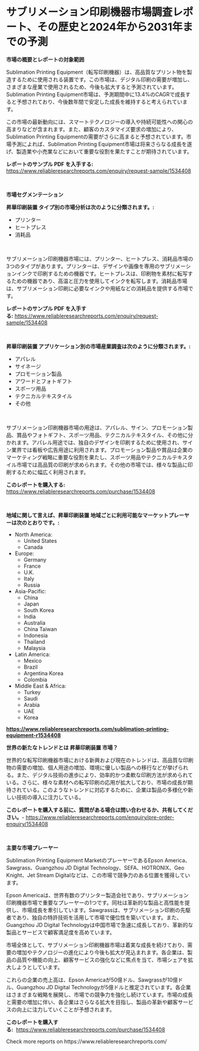 <p><h1>サブリメーション印刷機器市場調査レポート、その歴史と2024年から2031年までの予測</h1></p><p><strong>市場の概要とレポートの対象範囲</strong></p>
<p><p>Sublimation Printing Equipment（転写印刷機器）は、高品質なプリント物を製造するために使用される装置です。この市場は、デジタル印刷の需要が増加し、さまざまな産業で使用されるため、今後も拡大すると予測されています。Sublimation Printing Equipment市場は、予測期間中に13.4%のCAGRで成長すると予想されており、今後数年間で安定した成長を維持すると考えられています。</p><p>この市場の最新動向には、スマートテクノロジーの導入や持続可能性への関心の高まりなどが含まれます。また、顧客のカスタマイズ要求の増加により、Sublimation Printing Equipmentの需要がさらに高まると予想されています。市場予測によれば、Sublimation Printing Equipment市場は将来さらなる成長を遂げ、製造業や小売業などにおいて重要な役割を果たすことが期待されています。</p></p>
<p><strong>レポートのサンプル PDF を入手する:</strong> <a href="https://www.reliableresearchreports.com/enquiry/request-sample/1534408">https://www.reliableresearchreports.com/enquiry/request-sample/1534408</a></p>
<p>&nbsp;</p>
<p><strong>市場セグメンテーション</strong></p>
<p><strong>昇華印刷装置 タイプ別の市場分析は次のように分類されます。:</strong></p>
<p><ul><li>プリンター</li><li>ヒートプレス</li><li>消耗品</li></ul></p>
<p>&nbsp;</p>
<p><p>サブリメーション印刷機器市場には、プリンター、ヒートプレス、消耗品市場の3つのタイプがあります。プリンターは、デザインや画像を専用のサブリメーションインクで印刷するための機器です。ヒートプレスは、印刷物を素材に転写するための機器であり、高温と圧力を使用してインクを転写します。消耗品市場は、サブリメーション印刷に必要なインクや用紙などの消耗品を提供する市場です。</p></p>
<p><strong>レポートのサンプル PDF を入手する:</strong>&nbsp;<a href="https://www.reliableresearchreports.com/enquiry/request-sample/1534408">https://www.reliableresearchreports.com/enquiry/request-sample/1534408</a></p>
<p>&nbsp;</p>
<p><strong> 昇華印刷装置 アプリケーション別の市場産業調査は次のように分類されます。:</strong></p>
<p><ul><li>アパレル</li><li>サイネージ</li><li>プロモーション製品</li><li>アワードとフォトギフト</li><li>スポーツ用品</li><li>テクニカルテキスタイル</li><li>その他</li></ul></p>
<p>&nbsp;</p>
<p><p>サブリメーション印刷機器市場の用途は、アパレル、サイン、プロモーション製品、賞品やフォトギフト、スポーツ用品、テクニカルテキスタイル、その他に分かれます。アパレル用途では、独自のデザインを印刷するために使用され、サイン業界では看板や広告用途に利用されます。プロモーション製品や賞品は企業のマーケティング戦略に重要な役割を果たし、スポーツ用品やテクニカルテキスタイル市場では高品質の印刷が求められます。その他の市場では、様々な製品に印刷するために幅広く利用されます。</p></p>
<p><strong>このレポートを購入する:</strong>&nbsp; <a href="https://www.reliableresearchreports.com/purchase/1534408">https://www.reliableresearchreports.com/purchase/1534408</a></p>
<p>&nbsp;</p>
<p><strong>地域に関して言えば、昇華印刷装置 地域ごとに利用可能なマーケットプレーヤーは次のとおりです。:</strong></p>
<p><ul>
    <li>
        North America:
        <ul>
            <li>United States</li>
            <li>Canada</li>
        </ul>
    </li>
    <li>
        Europe:
        <ul>
            <li>Germany</li>
            <li>France</li>
            <li>U.K.</li>
            <li>Italy</li>
            <li>Russia</li>
        </ul>
    </li>
    <li>
        Asia-Pacific:
        <ul>
            <li>China</li>
            <li>Japan</li>
            <li>South Korea</li>
            <li>India</li>
            <li>Australia</li>
            <li>China Taiwan</li>
            <li>Indonesia</li>
            <li>Thailand</li>
            <li>Malaysia</li>
        </ul>
    </li>
    <li>
        Latin America:
        <ul>
            <li>Mexico</li>
            <li>Brazil</li>
            <li>Argentina Korea</li>
            <li>Colombia</li>
        </ul>
    </li>
    <li>
        Middle East & Africa:
        <ul>
            <li>Turkey</li>
            <li>Saudi</li>
            <li>Arabia</li>
            <li>UAE</li>
            <li>Korea</li>
        </ul>
    </li>
    </ul></p>
<p><strong><a href="https://www.reliableresearchreports.com/sublimation-printing-equipment-r1534408">https://www.reliableresearchreports.com/sublimation-printing-equipment-r1534408</a></strong>&nbsp;</p>
<p><strong>世界の新たなトレンドとは 昇華印刷装置 市場？</strong></p>
<p><p>世界的な転写印刷機器市場における新興および現在のトレンドは、高品質な印刷物の需要の増加、個人用途の増加、環境に優しい製品への移行などが挙げられる。また、デジタル技術の進歩により、効率的かつ柔軟な印刷方法が求められている。さらに、様々な素材への転写印刷の応用が拡大しており、市場の成長が期待されている。このようなトレンドに対応するために、企業は製品の多様化や新しい技術の導入に注力している。</p></p>
<p><strong>このレポートを購入する前に、質問がある場合は問い合わせるか、共有してください。</strong>- <a href="https://www.reliableresearchreports.com/enquiry/pre-order-enquiry/1534408">https://www.reliableresearchreports.com/enquiry/pre-order-enquiry/1534408</a></p>
<p>&nbsp;</p>
<p><strong>主要な市場プレーヤー</strong></p>
<p><p>Sublimation Printing Equipment MarketのプレーヤーであるEpson America、Sawgrass、Guangzhou JD Digital Technology、SEFA、HOTRONIX、Geo Knight、Jet Stream Digitalなどは、この市場で競争力のある位置を獲得しています。</p><p>Epson Americaは、世界有数のプリンター製造会社であり、サブリメーション印刷機器市場で重要なプレーヤーの1つです。同社は革新的な製品と高性能を提供し、市場成長を牽引しています。Sawgrassは、サブリメーション印刷の先駆者であり、独自の特許技術を活用して市場で優位性を築いています。また、Guangzhou JD Digital Technologyは中国市場で急速に成長しており、革新的な製品とサービスで顧客満足度を高めています。</p><p>市場全体として、サブリメーション印刷機器市場は着実な成長を続けており、需要の増加やテクノロジーの進化により今後も拡大が見込まれます。各企業は、製品の品質や機能の向上、顧客サービスの強化などに焦点を当て、市場シェアを拡大しようとしています。</p><p>これらの企業の売上高は、Epson Americaが50億ドル、Sawgrassが10億ドル、Guangzhou JD Digital Technologyが5億ドルと推定されています。各企業はさまざまな戦略を展開し、市場での競争力を強化し続けています。市場の成長と需要の増加に伴い、各企業はさらなる拡大を目指し、製品の革新や顧客サービスの向上に注力していくことが予想されます。</p></p>
<p><strong>このレポートを購入する:</strong>&nbsp;&nbsp;<a href="https://www.reliableresearchreports.com/purchase/1534408">https://www.reliableresearchreports.com/purchase/1534408</a></p>
<p>Check more reports on https://www.reliableresearchreports.com/</p>